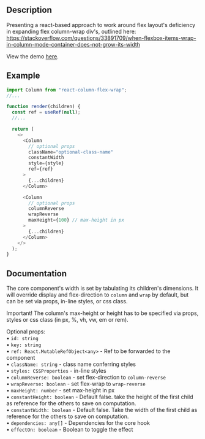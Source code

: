 ## Description

Presenting a react-based approach to work around flex layout's deficiency in expanding flex column-wrap div's, outlined here:
https://stackoverflow.com/questions/33891709/when-flexbox-items-wrap-in-column-mode-container-does-not-grow-its-width

View the demo <a href="https://codesandbox.io/s/react-flex-column-wrap-demo-6y9348">here</a>.

## Example

```javascript
import Column from "react-column-flex-wrap";
//...

function render(children) {
  const ref = useRef(null);
  //...

  return (
    <>
      <Column
        // optional props
        className="optional-class-name"
        constantWidth
        style={style}
        ref={ref}
      >
        {...children}
      </Column>

      <Column
        // optional props
        columnReverse
        wrapReverse
        maxHeight={100} // max-height in px
      >
        {...children}
      </Column>
    </>
  );
}
```

## Documentation

The core component's width is set by tabulating its children's dimensions. It will override display and flex-direction to `column` and `wrap` by default, but can be set via props, in-line styles, or css class.

Important! The column's max-height or height has to be specified via props, styles or css class (in px, %, vh, vw, em or rem).

Optional props:
<br />• `id: string`
<br />• `key: string`
<br />• `ref: React.MutableRefObject<any>` - Ref to be forwarded to the component
<br />• `className: string` - class name conferring styles
<br />• `styles: CSSProperties` - in-line styles
<br />• `columnReverse: boolean` - set flex-direction to `column-reverse`
<br />• `wrapReverse: boolean` - set flex-wrap to `wrap-reverse`
<br />• `maxHeight: number` - set max-height in px
<br />• `constantHeight: boolean` - Default false. take the height of the first child as reference for the others to save on computation.
<br />• `constantWidth: boolean` - Default false. Take the width of the first child as reference for the others to save on computation.
<br />• `dependencies: any[]` - Dependencies for the core hook
<br />• `effectOn: boolean` - Boolean to toggle the effect
